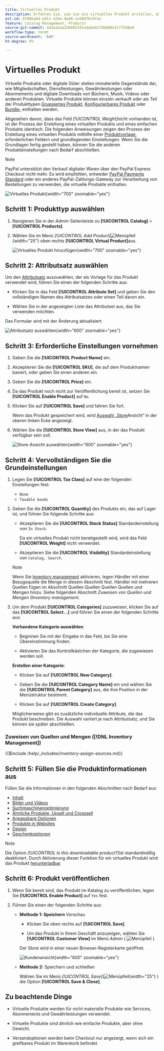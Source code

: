 ```yaml
---
title: Virtuelles Produkt
description: Erfahren Sie, wie Sie ein virtuelles Produkt erstellen, das ein nicht greifbares Element darstellt, z. B. eine Mitgliedschaft, einen Service, eine Garantie oder ein Abonnement.
exl-id: 8788ba04-e911-429e-9e48-ce589f0c9fa1
feature: Catalog Management, Products
source-git-commit: 4a3aa2aa32b692341edabd41fdb608e3cff5d8e0
workflow-type: tm+mt
source-wordcount: '645'
ht-degree: 0%

---
```


# Virtuelles Produkt

Virtuelle Produkte oder digitale Güter stellen immaterielle Gegenstände dar, wie Mitgliedschaften, Dienstleistungen, Gewährleistungen oder Abonnements und digitale Downloads von Büchern, Musik, Videos oder anderen Produkten. Virtuelle Produkte können einzeln verkauft oder als Teil der Produkttypen [Gruppiertes Produkt](product-create-grouped.md), [Konfigurierbares Produkt](product-create-configurable.md) oder [Bundle-](product-create-bundle.md) enthalten werden.

Abgesehen davon, dass das Feld _[!UICONTROL Weight]_&#x200B;nicht vorhanden ist, ist der Prozess der Erstellung eines virtuellen Produkts und eines einfachen Produkts identisch. Die folgenden Anweisungen zeigen den Prozess der Erstellung eines virtuellen Produkts mithilfe einer [Produktvorlage](attribute-sets.md), erforderlichen Feldern und grundlegenden Einstellungen. Wenn Sie die Grundlagen fertig gestellt haben, können Sie die anderen Produkteinstellungen nach Bedarf abschließen.

>[!NOTE]
>
>PayPal unterstützt den Verkauf digitaler Waren über den PayPal Express Checkout nicht mehr. Es wird empfohlen, entweder [PayPal Payments Standard](../stores-purchase/paypal-payments-standard.md) oder ein anderes PayPal-Zahlungs-Gateway zur Verarbeitung von Bestellungen zu verwenden, die virtuelle Produkte enthalten.

![Virtuelles Produkt](./assets/product-virtual-membership.png){width="700" zoomable="yes"}

## Schritt 1: Produkttyp auswählen

1. Navigieren Sie in der _Admin_-Seitenleiste zu **[!UICONTROL Catalog]** > **[!UICONTROL Products]**.

1. Wählen Sie im Menü _[!UICONTROL Add Product]_![Menüpfeil](../assets/icon-menu-down-arrow-red.png){width="25"} oben rechts **[!UICONTROL Virtual Product]**&#x200B;aus.

   ![Virtuelles Produkt hinzufügen](./assets/product-add-virtual.png){width="700" zoomable="yes"}

## Schritt 2: Attributsatz auswählen

Um den [Attributsatz](attribute-sets.md) auszuwählen, der als Vorlage für das Produkt verwendet wird, führen Sie einen der folgenden Schritte aus:

- Klicken Sie in das Feld **[!UICONTROL Attribute Set]** und geben Sie den vollständigen Namen des Attributsatzes oder einen Teil davon ein.

- Wählen Sie in der angezeigten Liste das Attributset aus, das Sie verwenden möchten.

Das Formular wird mit der Änderung aktualisiert.

![Attributsatz auswählen](./assets/product-create-choose-attribute-set.png){width="600" zoomable="yes"}

## Schritt 3: Erforderliche Einstellungen vornehmen

1. Geben Sie die **[!UICONTROL Product Name]** ein.

1. Akzeptieren Sie die **[!UICONTROL SKU]**, die auf dem Produktnamen basiert, oder geben Sie einen anderen ein.

1. Geben Sie die **[!UICONTROL Price]** ein.

1. Da das Produkt noch nicht zur Veröffentlichung bereit ist, setzen Sie **[!UICONTROL Enable Product]** auf `No`.

1. Klicken Sie auf **[!UICONTROL Save]** und fahren Sie fort.

   Wenn das Produkt gespeichert wird, wird [ Auswahl „Store](introduction.md#product-scope)Ansicht“ in der oberen linken Ecke angezeigt.

1. Wählen Sie die **[!UICONTROL Store View]** aus, in der das Produkt verfügbar sein soll.

   ![Store-Ansicht auswählen](./assets/product-create-store-view-choose.png){width="600" zoomable="yes"}

## Schritt 4: Vervollständigen Sie die Grundeinstellungen

1. Legen Sie **[!UICONTROL Tax Class]** auf eine der folgenden Einstellungen fest:

   - `None`
   - `Taxable Goods`

1. Geben Sie die **[!UICONTROL Quantity]** des Produkts ein, das auf Lager ist, und führen Sie folgende Schritte aus:

   - Akzeptieren Sie die **[!UICONTROL Stock Status]** Standardeinstellung von `In Stock`.

     Da ein virtuelles Produkt nicht bereitgestellt wird, wird das Feld **[!UICONTROL Weight]** nicht verwendet.

   - Akzeptieren Sie die **[!UICONTROL Visibility]** Standardeinstellung von `Catalog, Search`.

   >[!NOTE]
   >
   >Wenn Sie [Inventory management](../inventory-management/introduction.md) aktivieren, legen Händler mit einer Bezugsquelle die Menge in diesem Abschnitt fest. Händler mit mehreren Quellen fügen im Abschnitt Quellen Quellen Quellen Quellen und Mengen hinzu. Siehe folgenden Abschnitt _Zuweisen von Quellen und Mengen (Inventory management_.

1. Um dem Produkt **[!UICONTROL Categories]** zuzuweisen, klicken Sie auf das **[!UICONTROL Select…]** und führen Sie einen der folgenden Schritte aus:

   **Vorhandene Kategorie auswählen**:

   - Beginnen Sie mit der Eingabe in das Feld, bis Sie eine Übereinstimmung finden.

   - Aktivieren Sie das Kontrollkästchen der Kategorie, die zugewiesen werden soll.

   **Erstellen einer Kategorie**:

   - Klicken Sie auf **[!UICONTROL New Category]**.

   - Geben Sie die **[!UICONTROL Category Name]** ein und wählen Sie die **[!UICONTROL Parent Category]** aus, die ihre Position in der Menüstruktur bestimmt.

   - Klicken Sie auf **[!UICONTROL Create Category]**.

   Möglicherweise gibt es zusätzliche individuelle Attribute, die das Produkt beschreiben. Die Auswahl variiert je nach Attributsatz, und Sie können sie später abschließen.

### Zuweisen von Quellen und Mengen ([!DNL Inventory Management])

{{$include /help/_includes/inventory-assign-sources.md}}

## Schritt 5: Füllen Sie die Produktinformationen aus

Füllen Sie die Informationen in den folgenden Abschnitten nach Bedarf aus:

- [Inhalt](product-content.md)
- [Bilder und Videos](product-images-and-video.md)
- [Suchmaschinenoptimierung](product-search-engine-optimization.md)
- [Ähnliche Produkte, Upsell und Crosssell](related-products-up-sells-cross-sells.md)
- [Anpassbare Optionen](settings-advanced-custom-options.md)
- [Produkte in Websites](settings-basic-websites.md)
- [Design](settings-advanced-design.md)
- [Geschenkoptionen](product-gift-options.md)

>[!NOTE]
>
>Die Option _[!UICONTROL Is this downloadable product?]_&#x200B;ist standardmäßig deaktiviert. Durch Aktivierung dieser Funktion für ein virtuelles Produkt wird das Produkt [herunterladbar](product-create-downloadable.md#downloadable-product).

## Schritt 6: Produkt veröffentlichen

1. Wenn Sie bereit sind, das Produkt im Katalog zu veröffentlichen, legen Sie **[!UICONTROL Enable Product]** auf `Yes` fest.

1. Führen Sie einen der folgenden Schritte aus:

   - **Methode 1: Speichern** Vorschau

      - Klicken Sie oben rechts auf **[!UICONTROL Save]**.

      - Um das Produkt in Ihrem Geschäft anzuzeigen, wählen Sie **[!UICONTROL Customer View]** im Menü _Admin_ ( ![Menüpfeil](../assets/icon-menu-down-arrow-black.png) ).

     Der Store wird in einer neuen Browser-Registerkarte geöffnet.

     ![Kundenansicht](./assets/product-admin-customer-view.png){width="600" zoomable="yes"}

   - **Methode 2:** Speichern und schließen

     Wählen Sie im Menü _[!UICONTROL Save]_(![Menüpfeil](../assets/icon-menu-down-arrow-red.png){width="25"} ) die Option **[!UICONTROL Save & Close]**.

## Zu beachtende Dinge

- Virtuelle Produkte werden für nicht materielle Produkte wie Services, Abonnements und Gewährleistungen verwendet.

- Virtuelle Produkte sind ähnlich wie einfache Produkte, aber ohne Gewicht.

- Versandoptionen werden beim Checkout nur angezeigt, wenn sich ein greifbares Produkt im Warenkorb befindet.

<!-- Last updated from includes: 2023-05-19 17:14:58 -->
